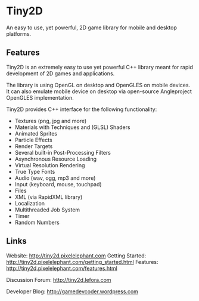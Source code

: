 # Tiny2D

An easy to use, yet powerful, 2D game library
for mobile and desktop platforms.

## Features

Tiny2D is an extremely easy to use yet powerful C++ library
meant for rapid development of 2D games and applications.

The library is using OpenGL on desktop and OpenGLES on
mobile devices. It can also emulate mobile device on desktop
via open-source Angleproject OpenGLES implementation.

Tiny2D provides C++ interface for the following functionality:

- Textures (png, jpg and more)
- Materials with Techniques and (GLSL) Shaders
- Animated Sprites
- Particle Effects
- Render Targets
- Several built-in Post-Processing Filters
- Asynchronous Resource Loading
- Virtual Resolution Rendering
- True Type Fonts
- Audio (wav, ogg, mp3 and more)
- Input (keyboard, mouse, touchpad)
- Files
- XML (via RapidXML library)
- Localization
- Multithreaded Job System
- Timer
- Random Numbers

## Links

Website: http://tiny2d.pixelelephant.com
Getting Started: http://tiny2d.pixelelephant.com/getting_started.html
Features: http://tiny2d.pixelelephant.com/features.html

Discussion Forum:
http://tiny2d.lefora.com

Developer Blog:
http://gamedevcoder.wordpress.com
